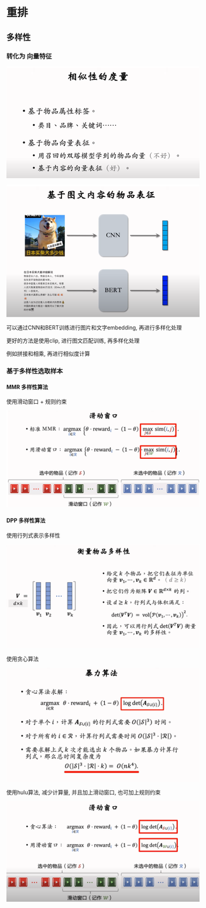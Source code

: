 # 重排

## 多样性

### 转化为 向量特征

![img.png](img.png)

![img_1.png](img_1.png)

可以通过CNN和BERT训练进行图片和文字embedding, 再进行多样化处理

更好的方法是使用clip, 进行图文匹配训练, 再多样化处理

例如拼接和相乘, 再进行相似度计算

### 基于多样性选取样本

#### MMR 多样性算法

使用滑动窗口 + 规则约束

![img_2.png](img_2.png)

#### DPP 多样性算法

使用行列式表示多样性

![img_3.png](img_3.png)

使用贪心算法

![img_4.png](img_4.png)


使用hulu算法, 减少计算量, 并且加上滑动窗口, 也可加上规则约束

![img_5.png](img_5.png)